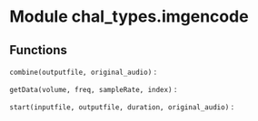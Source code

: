 Module chal_types.imgencode
===========================

Functions
---------

    
`combine(outputfile, original_audio)`
:   

    
`getData(volume, freq, sampleRate, index)`
:   

    
`start(inputfile, outputfile, duration, original_audio)`
: